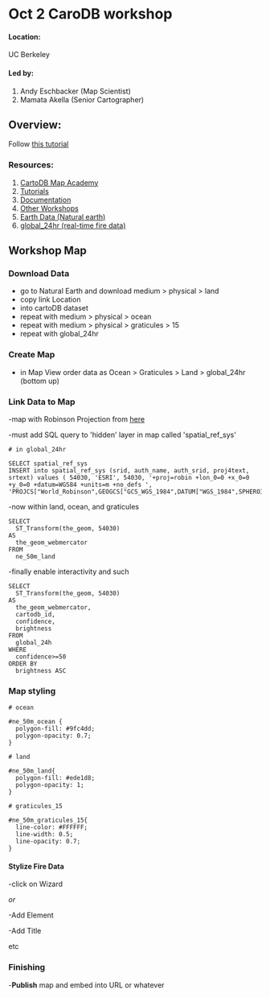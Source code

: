 # Oct 2 CaroDB workshop

#### Location:
UC Berkeley

#### Led by:

1. Andy Eschbacker (Map Scientist)
2. Mamata Akella (Senior Cartographer)

## Overview:

Follow [this tutorial](https://gist.github.com/makella/7fb0de5cc84f33839614)

### Resources:

1. [CartoDB Map Academy](http://academy.cartodb.com)
2. [Tutorials](http://docs.cartodb.com/tutorials)
3. [Documentation](http://docs.cartodb.com)
4. [Other Workshops](http://cartodb.github.io/training)
5. [Earth Data (Natural earth)](http://naturalearth.com)
6. [global_24hr (real-time fire data)](https://firms.modaps.eosdis.nasa.gov/active_fire/shapes/zips/Global_24h.zip)

## Workshop Map

### Download Data

- go to Natural Earth and download medium > physical > land
- copy link Location
- into cartoDB dataset
- repeat with medium > physical > ocean
- repeat with medium > physical > graticules > 15
- repeat with global_24hr

### Create Map

- in Map View order data as Ocean > Graticules > Land > global_24hr (bottom up)

### Link Data to Map

-map with Robinson Projection from [here](http://epsg.io/54030.sql)

-must add SQL query to 'hidden' layer in map called 'spatial_ref_sys'

```
# in global_24hr

SELECT spatial_ref_sys
INSERT into spatial_ref_sys (srid, auth_name, auth_srid, proj4text, srtext) values ( 54030, 'ESRI', 54030, '+proj=robin +lon_0=0 +x_0=0 +y_0=0 +datum=WGS84 +units=m +no_defs ', 'PROJCS["World_Robinson",GEOGCS["GCS_WGS_1984",DATUM["WGS_1984",SPHEROID["WGS_1984",6378137,298.257223563]],PRIMEM["Greenwich",0],UNIT["Degree",0.017453292519943295]],PROJECTION["Robinson"],PARAMETER["False_Easting",0],PARAMETER["False_Northing",0],PARAMETER["Central_Meridian",0],UNIT["Meter",1],AUTHORITY["EPSG","54030"]]');

```

-now within land, ocean, and graticules

```
SELECT
  ST_Transform(the_geom, 54030)
AS        
  the_geom_webmercator
FROM
  ne_50m_land
```

-finally enable interactivity and such

```
SELECT
  ST_Transform(the_geom, 54030)
AS      
  the_geom_webmercator,
  cartodb_id,
  confidence,
  brightness
FROM
  global_24h
WHERE
  confidence>=50
ORDER BY
  brightness ASC
```

### Map styling

```
# ocean

#ne_50m_ocean {
  polygon-fill: #9fc4dd;
  polygon-opacity: 0.7;
}

# land

#ne_50m_land{
  polygon-fill: #ede1d8;
  polygon-opacity: 1;
}

# graticules_15

#ne_50m_graticules_15{
  line-color: #FFFFFF;
  line-width: 0.5;
  line-opacity: 0.7;
}

```

#### Stylize Fire Data

-click on Wizard

*or*

-Add Element

-Add Title

etc

### Finishing

-**Publish** map and embed into URL or whatever
